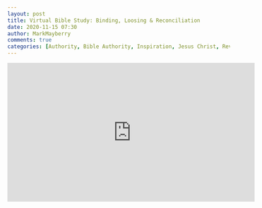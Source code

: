 ```yaml
---
layout: post
title: Virtual Bible Study: Binding, Loosing & Reconciliation
date: 2020-11-15 07:30
author: MarkMayberry
comments: true
categories: [Authority, Bible Authority, Inspiration, Jesus Christ, Revelation, The Life of Christ, Virtual Bible Study]
---
```

<!-- wp:html -->
<iframe src="https://www.facebook.com/plugins/video.php?href=https%3A%2F%2Fwww.facebook.com%2Fascoc.org%2Fvideos%2F653003785373963%2F&show_text=0&width=560" width="560" height="315" style="border:none;overflow:hidden" scrolling="no" frameborder="0" allowfullscreen="true" allow="autoplay; clipboard-write; encrypted-media; picture-in-picture; web-share" allowFullScreen="true"></iframe>
<!-- /wp:html -->

